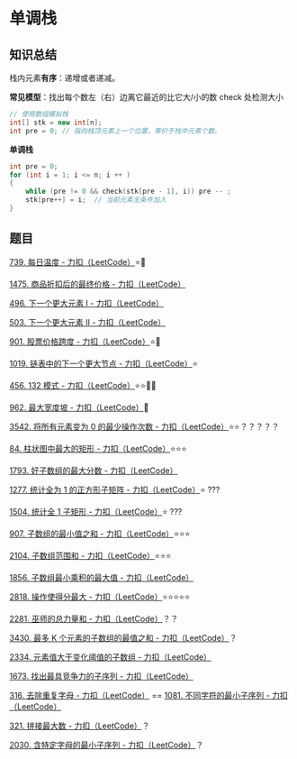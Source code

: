 # 单调栈

## 知识总结

栈内元素**有序**：递增或者递减。

**常见模型**：找出每个数左（右）边离它最近的比它大/小的数  check 处检测大小

```java
// 使用数组模拟栈
int[] stk = new int[n];
int pre = 0; // 指向栈顶元素上一个位置，等价于栈中元素个数。
```

**单调栈**

```c++
int pre = 0; 
for (int i = 1; i <= n; i ++ )
{
    while (pre != 0 && check(stk[pre - 1], i)) pre -- ;
    stk[pre++] = i;  // 当前元素无条件加入
}
```

## 题目

[739. 每日温度 - 力扣（LeetCode）](https://leetcode.cn/problems/daily-temperatures/description/):star::star2:

[1475. 商品折扣后的最终价格 - 力扣（LeetCode）](https://leetcode.cn/problems/final-prices-with-a-special-discount-in-a-shop/description/)

[496. 下一个更大元素 I - 力扣（LeetCode）](https://leetcode.cn/problems/next-greater-element-i/description/)

[503. 下一个更大元素 II - 力扣（LeetCode）](https://leetcode.cn/problems/next-greater-element-ii/description/)

[901. 股票价格跨度 - 力扣（LeetCode）](https://leetcode.cn/problems/online-stock-span/description/):star::star2:

[1019. 链表中的下一个更大节点 - 力扣（LeetCode）](https://leetcode.cn/problems/next-greater-node-in-linked-list/description/):star:

[456. 132 模式 - 力扣（LeetCode）](https://leetcode.cn/problems/132-pattern/description/):star::star::star2::star2:

[962. 最大宽度坡 - 力扣（LeetCode）](https://leetcode.cn/problems/maximum-width-ramp/description/):star2:

[3542. 将所有元素变为 0 的最少操作次数 - 力扣（LeetCode）](https://leetcode.cn/problems/minimum-operations-to-convert-all-elements-to-zero/description/):star::star:？？？？？

[84. 柱状图中最大的矩形 - 力扣（LeetCode）](https://leetcode.cn/problems/largest-rectangle-in-histogram/description/):star::star::star:

[1793. 好子数组的最大分数 - 力扣（LeetCode）](https://leetcode.cn/problems/maximum-score-of-a-good-subarray/description/)

[1277. 统计全为 1 的正方形子矩阵 - 力扣（LeetCode）](https://leetcode.cn/problems/count-square-submatrices-with-all-ones/description/):star: ???​

[1504. 统计全 1 子矩形 - 力扣（LeetCode）](https://leetcode.cn/problems/count-submatrices-with-all-ones/description/):star: ???​

[907. 子数组的最小值之和 - 力扣（LeetCode）](https://leetcode.cn/problems/sum-of-subarray-minimums/description/):star::star::star:

[2104. 子数组范围和 - 力扣（LeetCode）](https://leetcode.cn/problems/sum-of-subarray-ranges/description/):star::star::star:

[1856. 子数组最小乘积的最大值 - 力扣（LeetCode）](https://leetcode.cn/problems/maximum-subarray-min-product/description/)

[2818. 操作使得分最大 - 力扣（LeetCode）](https://leetcode.cn/problems/apply-operations-to-maximize-score/description/):star::star::star::star::star:

[2281. 巫师的总力量和 - 力扣（LeetCode）](https://leetcode.cn/problems/sum-of-total-strength-of-wizards/description/)？？

[3430. 最多 K 个元素的子数组的最值之和 - 力扣（LeetCode）](https://leetcode.cn/problems/maximum-and-minimum-sums-of-at-most-size-k-subarrays/description/)？

[2334. 元素值大于变化阈值的子数组 - 力扣（LeetCode）](https://leetcode.cn/problems/subarray-with-elements-greater-than-varying-threshold/description/)

[1673. 找出最具竞争力的子序列 - 力扣（LeetCode）](https://leetcode.cn/problems/find-the-most-competitive-subsequence/description/)

[316. 去除重复字母 - 力扣（LeetCode）](https://leetcode.cn/problems/remove-duplicate-letters/description/) == [1081. 不同字符的最小子序列 - 力扣（LeetCode）](https://leetcode.cn/problems/smallest-subsequence-of-distinct-characters/description/)

[321. 拼接最大数 - 力扣（LeetCode）](https://leetcode.cn/problems/create-maximum-number/description/)？

[2030. 含特定字母的最小子序列 - 力扣（LeetCode）](https://leetcode.cn/problems/smallest-k-length-subsequence-with-occurrences-of-a-letter/description/)？

